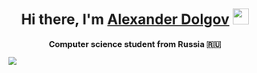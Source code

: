 <h1 align="center">Hi there, I'm <a href="https://vk.com/id166804538" target="_blank">Alexander Dolgov</a> 
<img src="https://github.com/blackcater/blackcater/raw/main/images/Hi.gif" height="32"/></h1>
<h3 align="center">Computer science student from Russia 🇷🇺</h3>
<img src="https://user-images.githubusercontent.com/104396970/191610371-e001c575-aa08-47b4-8f44-8941fabe446a.jpg"/>
<img scr="https://user-images.githubusercontent.com/104396970/191610757-294ec411-9d10-4923-a63c-6ee1c70a71e0.jpg" />
